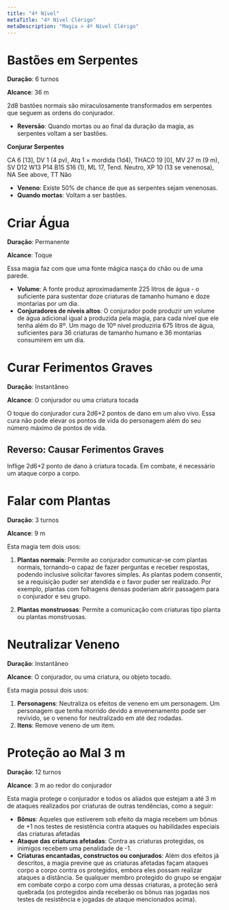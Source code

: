 ```yaml
---
title: "4º Nível"
metaTitle: "4º Nível Clérigo"
metaDescription: "Magia > 4º Nível Clérigo"
---
```


# Bastões em Serpentes
**Duração**: 6 turnos

**Alcance**: 36 m

2d8 bastões normais são miraculosamente transformados em serpentes que seguem as ordens do conjurador.

* **Reversão**: Quando mortas ou ao final da duração da magia, as serpentes voltam a ser bastões.

**Conjurar Serpentes**

CA 6 [13], DV 1 (4 pv), Atq 1 × mordida (1d4), THAC0 19 [0], MV 27 m (9 m), SV D12 W13 P14 B15 S16 (1), ML 17, Tend. Neutro, XP 10 (13 se venenosa), NA See above, TT Não

* **Veneno**: Existe 50% de chance de que as serpentes sejam venenosas.
* **Quando mortas**: Voltam a ser bastões.



# Criar Água
**Duração**: Permanente

**Alcance**: Toque

Essa magia faz com que uma fonte mágica nasça do chão ou de uma parede.

* **Volume**: A fonte produz aproximadamente 225 litros de água - o suficiente para sustentar doze criaturas de tamanho humano e doze montarias por um dia.
* **Conjuradores de níveis altos**: O conjurador pode produzir um volume de água adicional igual a produzida pela magia, para cada nível que ele tenha além do 8º. Um mago de 10º nível produziria 675 litros de água, suficientes para 36 criaturas de tamanho humano e 36 montarias consumirem em um dia.




# Curar Ferimentos Graves
**Duração**: Instantâneo

**Alcance**: O conjurador ou uma criatura tocada

O toque do conjurador cura 2d6+2 pontos de dano em um alvo vivo. Essa cura não pode elevar os pontos de vida do personagem além do seu número máximo de pontos de vida.

## Reverso: Causar Ferimentos Graves 
Inflige 2d6+2 ponto de dano à criatura tocada. Em combate, é necessário um ataque corpo a corpo.



# Falar com Plantas
**Duração**: 3 turnos

**Alcance**: 9 m

Esta magia tem dois usos:

1. **Plantas normais**: Permite ao conjurador comunicar-se com plantas normais, tornando-o capaz de fazer perguntas e receber respostas, podendo inclusive solicitar favores simples. As plantas podem consentir, se a requisição puder ser atendida e o favor puder ser realizado. Por exemplo, plantas com folhagens densas poderiam abrir passagem para o conjurador e seu grupo.

2. **Plantas monstruosas**: Permite a comunicação com criaturas tipo planta ou plantas monstruosas.



# Neutralizar Veneno
**Duração**: Instantâneo

**Alcance**: O conjurador, ou uma criatura, ou objeto tocado.

Esta magia possui dois usos:

1. **Personagens**: Neutraliza os efeitos de veneno em um personagem. Um personagem que tenha morrido devido a envenenamento pode ser revivido, se o veneno for neutralizado em até dez rodadas.
2. **Itens**: Remove veneno de um item.




# Proteção ao Mal 3 m
**Duração**: 12 turnos

**Alcance**: 3 m ao redor do conjurador 

Esta magia protege o conjurador e todos os aliados que estejam a até 3 m de ataques realizados por criaturas de outras tendências, como a seguir:

* **Bônus**: Aqueles que estiverem sob efeito da magia recebem um bônus de +1 nos testes de resistência contra ataques ou habilidades especiais das criaturas afetadas
* **Ataque das criaturas afetadas**: Contra as criaturas protegidas, os inimigos recebem uma penalidade de -1.
* **Criaturas encantadas, constructos ou conjurados**: Além dos efeitos já descritos, a magia previne que as criaturas afetadas façam ataques corpo a corpo contra os protegidos, embora eles possam realizar ataques a distância. Se qualquer membro protegido do grupo se engajar em combate corpo a corpo com uma dessas criaturas, a proteção será quebrada (os protegidos ainda receberão os bônus nas jogadas nos testes de resistência e jogadas de ataque mencionados acima).
